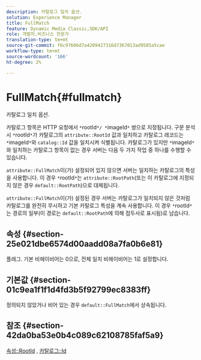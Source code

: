 ```yaml
---
description: 카탈로그 일치 옵션.
solution: Experience Manager
title: FullMatch
feature: Dynamic Media Classic,SDK/API
role: 개발자,비즈니스 전문가
translation-type: tm+mt
source-git-commit: f6c97606d7a4209427316d7367013ad9585a5cae
workflow-type: tm+mt
source-wordcount: '166'
ht-degree: 2%

---
```



# FullMatch{#fullmatch}

카탈로그 일치 옵션.

카탈로그 항목은 HTTP 요청에서 `*`rootId`*/ *`imageId`*` 쌍으로 지정됩니다. 구문 분석 시 `*`rootId`*`가 카탈로그의 `attribute::RootId` 값과 일치하고 카탈로그 레코드는 `*`imageId`*`와 `catalog::Id` 값을 일치시켜 식별됩니다. 카탈로그가 있지만 `*`imageId`*`와 일치하는 카탈로그 항목이 없는 경우 서버는 다음 두 가지 작업 중 하나를 수행할 수 있습니다.

`attribute::FullMatch`이(가) 설정되어 있지 않으면 서버는 일치하는 카탈로그의 특성을 사용합니다. 이 경우 `*`rootId`*`는 `attribute::RootPath`(또는 이 카탈로그에 지정되지 않은 경우 `default::RootPath`)으로 대체됩니다.

`attribute::FullMatch`이(가) 설정된 경우 서버는 카탈로그가 일치되지 않은 것처럼 카탈로그를 완전히 무시하고 기본 카탈로그 특성을 계속 사용합니다. 이 경우 `*`rootId`*`는 경로의 일부(이 경로는 `default::RootPath`에 의해 접두사로 표시됨)로 남습니다.

## 속성 {#section-25e021dbe6574d00aadd08a7fa0b6e81}

플래그. 기본 비헤이비어는 0으로, 전체 일치 비헤이비어는 1로 설정합니다.

## 기본값 {#section-01c9ea1f1f1d4fd3b5f92799ec8383ff}

정의되지 않았거나 비어 있는 경우 `default::FullMatch`에서 상속됩니다.

## 참조 {#section-42da0ba53e0b4c089c62108785faf5a9}

[속성::RootId](../../../../../is-api/image-catalog/image-serving-api-ref/c-image-catalog-reference/c-attributes-reference/r-rootid.md#reference-13653312925e4a08b90f99961d53f546) ,  [카탈로그::Id](/help/aem-is-ir-api/is-api/image-catalog/image-serving-api-ref/c-image-catalog-reference/c-image-svg-data-reference/c-image-data-reference/r-id-cat.md)
